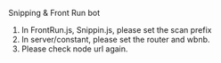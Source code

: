Snipping & Front Run bot

1. In FrontRun.js, Snippin.js, please set the scan prefix
2. In server/constant, please set the router and wbnb.
3. Please check node url again.


